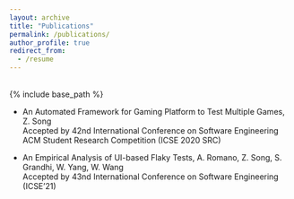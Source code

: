 ```yaml
---
layout: archive
title: "Publications"
permalink: /publications/
author_profile: true
redirect_from:
  - /resume
---
```


<br>
{% include base_path %}

* An Automated Framework for Gaming Platform to Test Multiple Games, Z. Song <br>
Accepted by 42nd International Conference on Software Engineering ACM Student Research Competition (ICSE 2020 SRC)

* An Empirical Analysis of UI-based Flaky Tests, A. Romano, Z. Song, S. Grandhi, W. Yang, W. Wang <br>
Accepted by 43nd International Conference on Software Engineering (ICSE’21)
